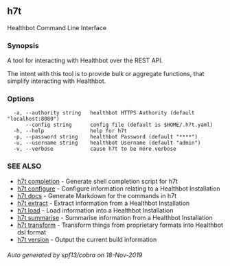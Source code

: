 ## h7t

Healthbot Command Line Interface

### Synopsis

A tool for interacting with Healthbot over the REST API.
	
The intent with this tool is to provide bulk or aggregate functions, that simplify interacting with Healthbot.

### Options

```
  -a, --authority string   healthbot HTTPS Authority (default "localhost:8080")
      --config string      config file (default is $HOME/.h7t.yaml)
  -h, --help               help for h7t
  -p, --password string    healthbot Password (default "****")
  -u, --username string    healthbot Username (default "admin")
  -v, --verbose            cause h7t to be more verbose
```

### SEE ALSO

* [h7t completion](h7t_completion.md)	 - Generate shell completion script for h7t
* [h7t configure](h7t_configure.md)	 - Configure information relating to a Healthbot Installation
* [h7t docs](h7t_docs.md)	 - Generate Markdown for the commands in h7t
* [h7t extract](h7t_extract.md)	 - Extract information from a Healthbot Installation
* [h7t load](h7t_load.md)	 - Load information into a Healthbot Installation
* [h7t summarise](h7t_summarise.md)	 - Summarise information from a Healthbot Installation
* [h7t transform](h7t_transform.md)	 - Transform things from proprietary formats into Healthbot dsl format
* [h7t version](h7t_version.md)	 - Output the current build information

###### Auto generated by spf13/cobra on 18-Nov-2019

